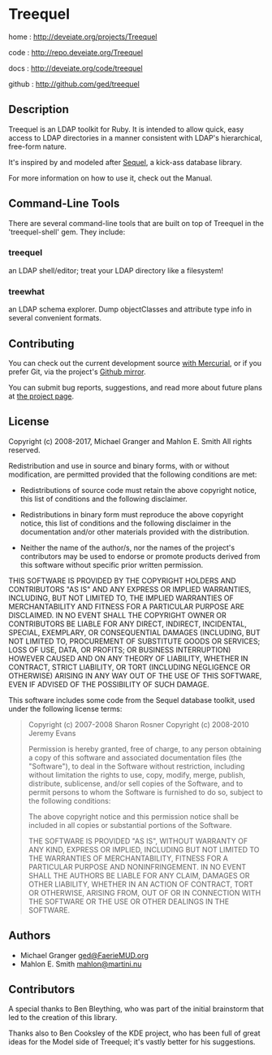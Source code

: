 # Treequel

home
: http://deveiate.org/projects/Treequel

code
: http://repo.deveiate.org/Treequel

docs
: http://deveiate.org/code/treequel

github
: http://github.com/ged/treequel


## Description

Treequel is an LDAP toolkit for Ruby. It is intended to allow quick, easy
access to LDAP directories in a manner consistent with LDAP's hierarchical,
free-form nature.

It's inspired by and modeled after [Sequel][sequel], a
kick-ass database library.

For more information on how to use it, check out the Manual.


## Command-Line Tools

There are several command-line tools that are built on top of Treequel in
the 'treequel-shell' gem. They include:

### treequel

an LDAP shell/editor; treat your LDAP directory like a filesystem!

### treewhat

an LDAP schema explorer. Dump objectClasses and attribute type info in several
convenient formats.


## Contributing

You can check out the current development source [with Mercurial][devsource], or if you prefer Git, via the project's [Github mirror][gitmirror].

You can submit bug reports, suggestions, and read more about future plans at [the project page][projectpage].


## License

Copyright (c) 2008-2017, Michael Granger and Mahlon E. Smith
All rights reserved.

Redistribution and use in source and binary forms, with or without
modification, are permitted provided that the following conditions are met:

* Redistributions of source code must retain the above copyright notice,
  this list of conditions and the following disclaimer.

* Redistributions in binary form must reproduce the above copyright notice,
  this list of conditions and the following disclaimer in the documentation
  and/or other materials provided with the distribution.

* Neither the name of the author/s, nor the names of the project's
  contributors may be used to endorse or promote products derived from this
  software without specific prior written permission.

THIS SOFTWARE IS PROVIDED BY THE COPYRIGHT HOLDERS AND CONTRIBUTORS "AS IS"
AND ANY EXPRESS OR IMPLIED WARRANTIES, INCLUDING, BUT NOT LIMITED TO, THE
IMPLIED WARRANTIES OF MERCHANTABILITY AND FITNESS FOR A PARTICULAR PURPOSE ARE
DISCLAIMED. IN NO EVENT SHALL THE COPYRIGHT OWNER OR CONTRIBUTORS BE LIABLE
FOR ANY DIRECT, INDIRECT, INCIDENTAL, SPECIAL, EXEMPLARY, OR CONSEQUENTIAL
DAMAGES (INCLUDING, BUT NOT LIMITED TO, PROCUREMENT OF SUBSTITUTE GOODS OR
SERVICES; LOSS OF USE, DATA, OR PROFITS; OR BUSINESS INTERRUPTION) HOWEVER
CAUSED AND ON ANY THEORY OF LIABILITY, WHETHER IN CONTRACT, STRICT LIABILITY,
OR TORT (INCLUDING NEGLIGENCE OR OTHERWISE) ARISING IN ANY WAY OUT OF THE USE
OF THIS SOFTWARE, EVEN IF ADVISED OF THE POSSIBILITY OF SUCH DAMAGE.

This software includes some code from the Sequel database toolkit, used under
the following license terms:

> Copyright (c) 2007-2008 Sharon Rosner
> Copyright (c) 2008-2010 Jeremy Evans
> 
> Permission is hereby granted, free of charge, to any person obtaining a copy
> of this software and associated documentation files (the "Software"), to
> deal in the Software without restriction, including without limitation the
> rights to use, copy, modify, merge, publish, distribute, sublicense, and/or
> sell copies of the Software, and to permit persons to whom the Software is
> furnished to do so, subject to the following conditions:
>   
> The above copyright notice and this permission notice shall be included in
> all copies or substantial portions of the Software.
>    
> THE SOFTWARE IS PROVIDED "AS IS", WITHOUT WARRANTY OF ANY KIND, EXPRESS OR
> IMPLIED, INCLUDING BUT NOT LIMITED TO THE WARRANTIES OF MERCHANTABILITY,
> FITNESS FOR A PARTICULAR PURPOSE AND NONINFRINGEMENT. IN NO EVENT SHALL
> THE AUTHORS BE LIABLE FOR ANY CLAIM, DAMAGES OR OTHER LIABILITY, WHETHER 
> IN AN ACTION OF CONTRACT, TORT OR OTHERWISE, ARISING FROM, OUT OF OR IN
> CONNECTION WITH THE SOFTWARE OR THE USE OR OTHER DEALINGS IN THE SOFTWARE.


## Authors

* Michael Granger <ged@FaerieMUD.org>
* Mahlon E. Smith <mahlon@martini.nu>


## Contributors

A special thanks to Ben Bleything, who was part of the initial brainstorm that
led to the creation of this library.

Thanks also to Ben Cooksley of the KDE project, who has been full of great
ideas for the Model side of Treequel; it's vastly better for his
suggestions.


[sequel]: http://sequel.rubyforge.org/
[devsource]: http://repo.deveiate.org/Treequel
[gitmirror]: https://github.com/ged/treequel
[projectpage]: http://deveiate.org/projects/Treequel
